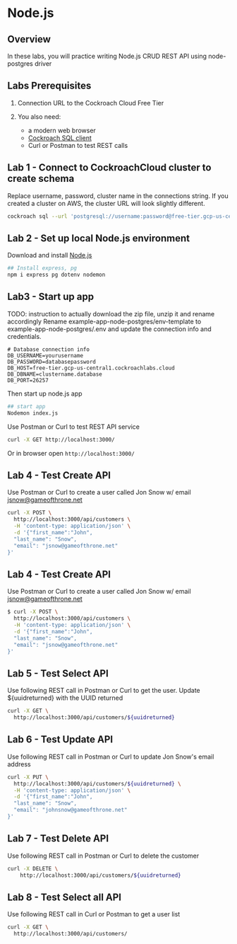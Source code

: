 # Node.js

## Overview

In these labs, you will practice writing Node.js CRUD REST API using node-postgres driver

## Labs Prerequisites

1. Connection URL to the Cockroach Cloud Free Tier

2. You also need:

    - a modern web browser
    - [Cockroach SQL client](https://www.cockroachlabs.com/docs/stable/install-cockroachdb-linux)
    - Curl or Postman to test REST calls

## Lab 1 - Connect to CockroachCloud cluster to create schema

Replace username, password, cluster name in the connections string.
If you created a cluster on AWS, the cluster URL will look slightly different.

```bash
cockroach sql --url 'postgresql://username:password@free-tier.gcp-us-central1.cockroachlabs.cloud:26257/defaultdb?sslmode=verify-full&sslrootcert=directory-to/root.crt&options=--cluster%3Dcluster-name'
```

## Lab 2 - Set up local Node.js environment

Download and install [Node.js](https://nodejs.org/en/)

```bash
## Install express, pg
npm i express pg dotenv nodemon
```

## Lab3 - Start up app

TODO: instruction to actually download the zip file, unzip it and rename accordingly
Rename example-app-node-postgres/env-template to example-app-node-postgres/.env and update the connection info and credentials.

```text
# Database connection info
DB_USERNAME=yourusername
DB_PASSWORD=databasepassword
DB_HOST=free-tier.gcp-us-central1.cockroachlabs.cloud
DB_DBNAME=clustername.database
DB_PORT=26257
```

 Then start up node.js app

```bash
## start app
Nodemon index.js
```
Use Postman or Curl to test REST API service 
```bash
curl -X GET http://localhost:3000/
```
Or in browser open `http://localhost:3000/`

## Lab 4 - Test Create API

Use Postman or Curl to create a user called Jon Snow w/ email jsnow@gameofthrone.net

```bash
curl -X POST \
  http://localhost:3000/api/customers \
  -H 'content-type: application/json' \
  -d '{"first_name":"John",
  "last_name": "Snow",
  "email": "jsnow@gameofthrone.net"
}'
```
## Lab 4 - Test Create API

Use Postman or Curl to create a user called Jon Snow w/ email jsnow@gameofthrone.net

```bash
$ curl -X POST \
  http://localhost:3000/api/customers \
  -H 'content-type: application/json' \
  -d '{"first_name":"John",
  "last_name": "Snow",
  "email": "jsnow@gameofthrone.net"
}'
```
## Lab 5 - Test Select API

Use following REST call in Postman or Curl to get the user.  Update ${uuidreturned} with the UUID returned 

```bash
curl -X GET \
  http://localhost:3000/api/customers/${uuidreturned} 
```

## Lab 6 - Test Update API

Use following REST call in Postman or Curl to update Jon Snow's email address

```bash
curl -X PUT \
  http://localhost:3000/api/customers/${uuidreturned} \
  -H 'content-type: application/json' \
  -d '{"first_name":"John",
  "last_name": "Snow",
  "email": "johnsnow@gameofthrone.net"
}'
```

## Lab 7 - Test Delete API

Use following REST call in Postman or Curl to delete the customer

```bash
curl -X DELETE \
    http://localhost:3000/api/customers/${uuidreturned} 
```
## Lab 8 - Test Select all API
Use following REST call in Curl or Postman to get a user list

```bash
curl -X GET \
  http://localhost:3000/api/customers/
```